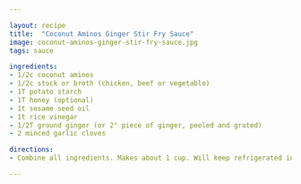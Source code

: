 ```yaml
---

layout: recipe
title:  "Coconut Aminos Ginger Stir Fry Sauce"
image: coconut-aminos-ginger-stir-fry-sauce.jpg
tags: sauce

ingredients:
- 1/2c coconut aminos
- 1/2c stock or broth (chicken, beef or vegetable)
- 1T potato starch
- 1T honey (optional)
- 1t sesame seed oil
- 1t rice vinegar
- 1/2T ground ginger (or 2" piece of ginger, peeled and grated)
- 2 minced garlic cloves

directions:
- Combine all ingredients. Makes about 1 cup. Will keep refrigerated in an airtight container for 1 week. 

---
```

